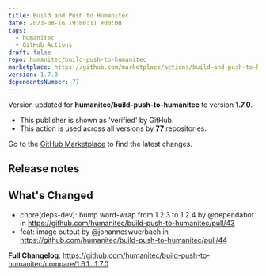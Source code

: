 ```yaml
---
title: Build and Push to Humanitec
date: 2023-08-16 19:00:11 +00:00
tags:
  - humanitec
  - GitHub Actions
draft: false
repo: humanitec/build-push-to-humanitec
marketplace: https://github.com/marketplace/actions/build-and-push-to-humanitec
version: 1.7.0
dependentsNumber: 77
---
```



Version updated for **humanitec/build-push-to-humanitec** to version **1.7.0**.
- This publisher is shown as 'verified' by GitHub.
- This action is used across all versions by **77** repositories.

Go to the [GitHub Marketplace](https://github.com/marketplace/actions/build-and-push-to-humanitec) to find the latest changes.

## Release notes

## What's Changed
* chore(deps-dev): bump word-wrap from 1.2.3 to 1.2.4 by @dependabot in https://github.com/humanitec/build-push-to-humanitec/pull/43
* feat: image output by @johanneswuerbach in https://github.com/humanitec/build-push-to-humanitec/pull/44


**Full Changelog**: https://github.com/humanitec/build-push-to-humanitec/compare/1.6.1...1.7.0
